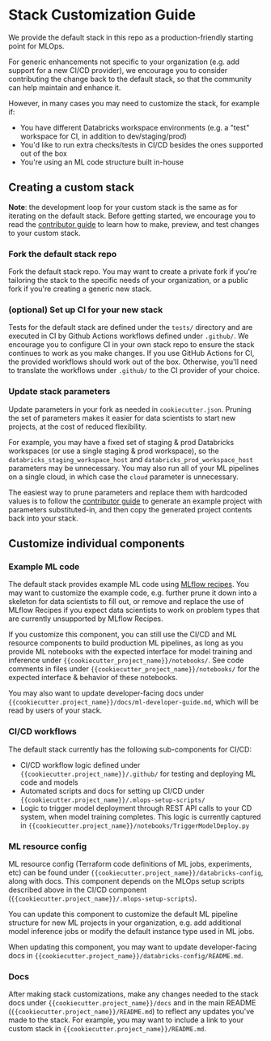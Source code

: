 # Stack Customization Guide
We provide the default stack in this repo as a production-friendly starting point for MLOps.

For generic enhancements not specific to your organization
(e.g. add support for a new CI/CD provider), we encourage you to consider contributing the
change back to the default stack, so that the community can help maintain and enhance it.

However, in many cases you may need to customize the stack, for example if:
* You have different Databricks workspace environments (e.g. a "test" workspace for CI, in addition to dev/staging/prod)
* You'd like to run extra checks/tests in CI/CD besides the ones supported out of the box
* You're using an ML code structure built in-house

## Creating a custom stack

**Note**: the development loop for your custom stack is the same as for iterating on the
default stack. Before getting started, we encourage you to read
the [contributor guide](README.md#contributing) to learn how to 
make, preview, and test changes to your custom stack.

### Fork the default stack repo
Fork the default stack repo. You may want to create a private fork if you're tailoring
the stack to the specific needs of your organization, or a public fork if you're creating
a generic new stack.

### (optional) Set up CI for your new stack
Tests for the default stack are defined under the `tests/` directory and are
executed in CI by Github Actions workflows defined under `.github/`. We encourage you to configure
CI in your own stack repo to ensure the stack continues to work as you make changes.
If you use GitHub Actions for CI, the provided workflows should work out of the box.
Otherwise, you'll need to translate the workflows under `.github/` to the CI provider of your
choice.

### Update stack parameters
Update parameters in your fork as needed in `cookiecutter.json`. Pruning the set of
parameters makes it easier for data scientists to start new projects, at the cost of reduced flexibility.

For example, you may have a fixed set of staging & prod Databricks workspaces (or use a single staging & prod workspace), so the
`databricks_staging_workspace_host` and `databricks_prod_workspace_host` parameters may be unnecessary. You may
also run all of your ML pipelines on a single cloud, in which case the `cloud` parameter is unnecessary.

The easiest way to prune parameters and replace them with hardcoded values is to follow
the [contributor guide](README.md#previewing-stack-changes) to generate an example project with
parameters substituted-in, and then copy the generated project contents back into your stack.

## Customize individual components

### Example ML code
The default stack provides example ML code using [MLflow recipes](https://mlflow.org/docs/latest/pipelines.html#).
You may want to customize the example code, e.g. further prune it down into a skeleton for data scientists
to fill out, or remove and replace the use of MLflow Recipes if you expect data scientists to work on problem
types that are currently unsupported by MLflow Recipes. 

If you customize this component, you can still use the CI/CD and ML resource components to build production ML pipelines, as long as you provide ML
notebooks with the expected interface for model training and inference under
`{{cookiecutter_project_name}}/notebooks/`. See code comments in files under
`{{cookiecutter_project_name}}/notebooks/` for the expected interface & behavior of these notebooks.

You may also want to update developer-facing docs under `{{cookiecutter.project_name}}/docs/ml-developer-guide.md`,
which will be read by users of your stack.

### CI/CD workflows
The default stack currently has the following sub-components for CI/CD:
* CI/CD workflow logic defined under `{{cookiecutter.project_name}}/.github/` for testing and deploying ML code and models
* Automated scripts and docs for setting up CI/CD under `{{cookiecutter.project_name}}/.mlops-setup-scripts/`
* Logic to trigger model deployment through REST API calls to your CD system, when model training completes.
  This logic is currently captured in `{{cookiecutter.project_name}}/notebooks/TriggerModelDeploy.py`

### ML resource config
ML resource config (Terraform code definitions of ML jobs, experiments, etc) can be found under
``{{cookiecutter.project_name}}/databricks-config``, along with docs. This component depends on
the MLOps setup scripts described above in the CI/CD component (`{{cookiecutter.project_name}}/.mlops-setup-scripts`).

You can update this component to customize the default ML pipeline structure for new ML projects in your organization,
e.g. add additional model inference jobs or modify the default instance type used in ML jobs.

When updating this component, you may want to update developer-facing docs in
`{{cookiecutter.project_name}}/databricks-config/README.md`.

### Docs
After making stack customizations, make any changes needed to
the stack docs under `{{cookiecutter.project_name}}/docs` and in the main README
(`{{cookiecutter.project_name}}/README.md`) to reflect any updates you've made to the stack.
For example, you may want to include a link to your custom stack in `{{cookiecutter.project_name}}/README.md`.
